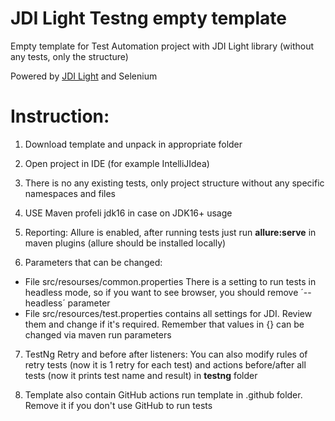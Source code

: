 # JDI Light Testng empty template
Empty template for Test Automation project with JDI Light library (without any tests, only the structure)

Powered by [JDI Light](https://github.com/jdi-testing/jdi-light) and Selenium

# Instruction:
1. Download template and unpack in appropriate folder

2. Open project in IDE (for example IntelliJIdea)

3. There is no any existing tests, only project structure without any specific namespaces and files

4. USE Maven profeli jdk16 in case on JDK16+ usage

5. Reporting: Allure is enabled, after running tests just run **allure:serve** in maven plugins (allure should be installed locally)

6. Parameters that can be changed:
- File src/resourses/common.properties There is a setting to run tests in headless mode, so if you want to see browser, you should remove ´--headless´ parameter
- File src/resources/test.properties contains all settings for JDI. Review them and change if it's required. Remember that values in {} can be changed via maven run parameters

7. TestNg Retry and before after listeners: You can also modify rules of retry tests (now it is 1 retry for each test)
   and actions before/after all tests (now it prints test name and result) in **testng** folder

8. Template also contain GitHub actions run template in .github folder. Remove it if you don't use GitHub to run tests
